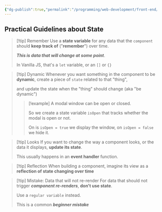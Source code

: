 ```yaml
---
{"dg-publish":true,"permalink":"/programming/web-development/front-end/react-js/001-react-fundamentals/005-state/006-practical-guidelines-about-state/","tags":["programming","ReactJS","javascript","state"],"created":"2025-02-01T16:54:42.921+08:00"}
---
```


## Practical Guidelines about State

> [!tip] Remember
> Use a __state variable__ for any data that the `component` should __keep track of__ ("__remember__") over time.
> 
> ___This is data that will change at some point___.
> 
> In Vanilla JS, that's a `let` variable, or an `[]` or `{}`

> [!tip] Dynamic
> Whenever you want something in the component to be __dynamic__, create a piece of `state` related to that "thing", 
> 
> and update the state when the "thing" should change (aka "be dynamic")
> 
>> [!example]
>> A modal window can be open or closed.
>> 
>> So we create a state variable `isOpen` that tracks whether the modal is open or not.
>> 
>> On is `isOpen = true` we display the window, on `isOpen = false` we hide it.

> [!tip] Looks
> If you want to change the way a component looks, or the data it displays, __update its state__.
> 
> This usually happens in an __event handler__ function.

> [!tip] Reflection
> When building a component, imagine its view as a __reflection of state changing over time__

> [!tip] Mistake: Data that will not re-render
> For data that should not trigger ___component re-renders___, __don't use state__.
> 
> Use a `regular variable` instead.
> 
> This is a common ___beginner mistake___



